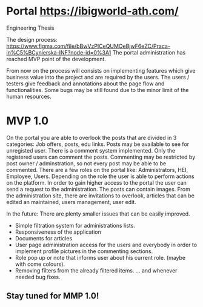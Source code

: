 # Portal https://ibigworld-ath.com/

Engineering Thesis

The design process:
https://www.figma.com/file/bBwVzPICeQUMOeBjwF6eZC/Praca-in%C5%BCynierska-INF?node-id=0%3A1
The portal administration has reached MVP point of the development.

From now on the process will consists on implementing features which give business value into the project and are required by the users.
The users / testers give feedback and annotations about the page flow and functionalities.
Some bugs may be still found due to the minor limit of the human resources.

# MVP 1.0
On the portal you are able to overlook the posts that are divided in 3 categories: Job offers, posts, edu links. Posts may be available to see for unregisted user.
There is a comment system implemented. Only the registered users can comment the posts. Commenting may be restricted by post owner / adminstration, so not every post may be able to be commented.
There are a few roles on the portal like: Administrators, HEI, Employee, Users. Depending on the role the user is able to perform actions on the platform.
In order to gain higher access to the portal the user can send a request to the administration.
The posts can contain images.
From the administration site, there are invitations to overlook, articles that can be edited an maintained, users management, user edit.

In the future:
There are plenty smaller issues that can be easily improved.
- Simple filtration system for administrations lists.
- Responsiveness of the application
- Documents for articles
- User page administration access for the users and everybody in order to implement profile pictures in the commenting sections.
- Role pop up or note that informs user about his current role. (maybe with come colours).
- Removing filters from the already filtered items.
... and whenever needed bug fixes.

## Stay tuned for MMP 1.0!
